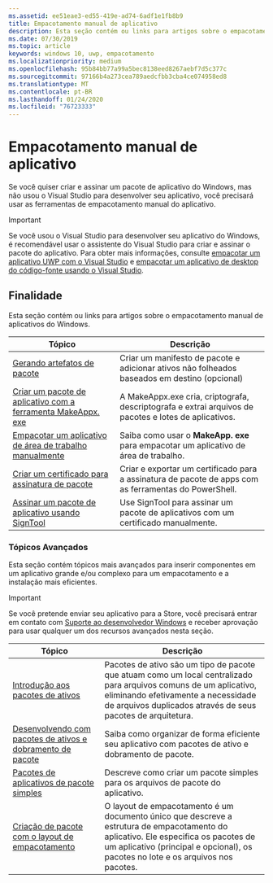 ```yaml
---
ms.assetid: ee51eae3-ed55-419e-ad74-6adf1e1fb8b9
title: Empacotamento manual de aplicativo
description: Esta seção contém ou links para artigos sobre o empacotamento manual de aplicativos do Windows.
ms.date: 07/30/2019
ms.topic: article
keywords: windows 10, uwp, empacotamento
ms.localizationpriority: medium
ms.openlocfilehash: 95b84bb77a99a5bec8138eed8267aebf7d5c377c
ms.sourcegitcommit: 97166b4a273cea789aedcfbb3cba4ce074958ed8
ms.translationtype: MT
ms.contentlocale: pt-BR
ms.lasthandoff: 01/24/2020
ms.locfileid: "76723333"
---
```

# <a name="manual-app-packaging"></a>Empacotamento manual de aplicativo

Se você quiser criar e assinar um pacote de aplicativo do Windows, mas não usou o Visual Studio para desenvolver seu aplicativo, você precisará usar as ferramentas de empacotamento manual do aplicativo.

> [!IMPORTANT] 
> Se você usou o Visual Studio para desenvolver seu aplicativo do Windows, é recomendável usar o assistente do Visual Studio para criar e assinar o pacote do aplicativo. Para obter mais informações, consulte [empacotar um aplicativo UWP com o Visual Studio](packaging-uwp-apps.md) e [empacotar um aplicativo de desktop do código-fonte usando o Visual Studio](../desktop/desktop-to-uwp-packaging-dot-net.md).

## <a name="purpose"></a>Finalidade

Esta seção contém ou links para artigos sobre o empacotamento manual de aplicativos do Windows.

| Tópico | Descrição |
|-------|-------------|
| [Gerando artefatos de pacote](https://docs.microsoft.com/windows/msix/desktop/desktop-to-uwp-manual-conversion) | Criar um manifesto de pacote e adicionar ativos não folheados baseados em destino (opcional) |
| [Criar um pacote de aplicativo com a ferramenta MakeAppx. exe](create-app-package-with-makeappx-tool.md) | A MakeAppx.exe cria, criptografa, descriptografa e extrai arquivos de pacotes e lotes de aplicativos. |
| [Empacotar um aplicativo de área de trabalho manualmente](../desktop/desktop-to-uwp-manual-conversion.md) | Saiba como usar o **MakeApp. exe** para empacotar um aplicativo de área de trabalho. |
| [Criar um certificado para assinatura de pacote](create-certificate-package-signing.md) | Criar e exportar um certificado para a assinatura de pacote de apps com as ferramentas do PowerShell. |
| [Assinar um pacote de aplicativo usando SignTool](sign-app-package-using-signtool.md) | Use SignTool para assinar um pacote de aplicativos com um certificado manualmente. |

### <a name="advanced-topics"></a>Tópicos Avançados

Esta seção contém tópicos mais avançados para inserir componentes em um aplicativo grande e/ou complexo para um empacotamento e a instalação mais eficientes. 

> [!IMPORTANT]
> Se você pretende enviar seu aplicativo para a Store, você precisará entrar em contato com [Suporte ao desenvolvedor Windows](https://developer.microsoft.com/windows/support) e receber aprovação para usar qualquer um dos recursos avançados nesta seção.


| Tópico | Descrição |
|-------|-------------|
| [Introdução aos pacotes de ativos](asset-packages.md) | Pacotes de ativo são um tipo de pacote que atuam como um local centralizado para arquivos comuns de um aplicativo, eliminando efetivamente a necessidade de arquivos duplicados através de seus pacotes de arquitetura. |
| [Desenvolvendo com pacotes de ativos e dobramento de pacote](package-folding.md) | Saiba como organizar de forma eficiente seu aplicativo com pacotes de ativo e dobramento de pacote. |
| [Pacotes de aplicativos de pacote simples](flat-bundles.md) | Descreve como criar um pacote simples para os arquivos de pacote do aplicativo. |
| [Criação de pacote com o layout de empacotamento](packaging-layout.md) | O layout de empacotamento é um documento único que descreve a estrutura de empacotamento do aplicativo. Ele especifica os pacotes de um aplicativo (principal e opcional), os pacotes no lote e os arquivos nos pacotes. |
